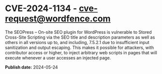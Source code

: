 # CVE-2024-1134 - cve-request@wordfence.com

The SEOPress – On-site SEO plugin for WordPress is vulnerable to Stored Cross-Site Scripting via the SEO title and description parameters as well as others in all versions up to, and including, 7.5.2.1 due to insufficient input sanitization and output escaping. This makes it possible for attackers, with contributor access or higher, to inject arbitrary web scripts in pages that will execute whenever a user accesses an injected page.

**Publish date:** 2024-05-24
